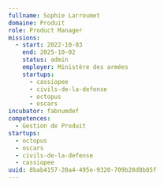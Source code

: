 ```yaml
---
fullname: Sophie Larroumet
domaine: Produit
role: Product Manager
missions:
  - start: 2022-10-03
    end: 2025-10-02
    status: admin
    employer: Ministère des armées
    startups:
      - cassiopee
      - civils-de-la-defense
      - octopus
      - oscars
incubator: fabnumdef
competences:
  - Gestion de Produit
startups:
  - octopus
  - oscars
  - civils-de-la-defense
  - cassiopee
uuid: 8bab4157-20a4-495e-9320-709b28d8b85f
---
```

